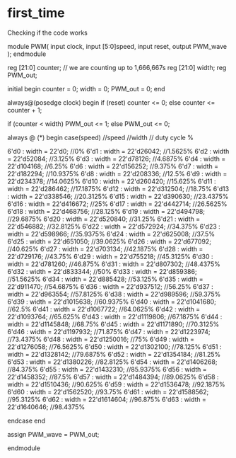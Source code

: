 # first_time
Checking if the code works

module PWM(
input clock,
input [5:0]speed,
input reset,
output PWM_wave
    );
endmodule

reg [21:0] counter; // we are counting up to 1,666,667s
reg [21:0] width; 
reg PWM_out;

initial begin
counter = 0;
width = 0;
PWM_out = 0;
end 

always@(posedge clock) begin
   if (reset)
       counter <= 0;
   else 
       counter <= counter + 1;
   
   if (counter < width)
       PWM_out <= 1;
    else
       PWM_out <= 0;
       
 always @ (*) begin
      case(speed)
//speed   //width               // duty cycle %

6'd0	: width = 22'd0;	    //0%
6'd1	: width = 22'd26042;	//1.5625%
6'd2	: width = 22'd52084;	//3.125%
6'd3	: width = 22'd78126;	//4.6875%
6'd4	: width = 22'd104168;	//6.25%
6'd6	: width = 22'd156252;	//9.375%
6'd7	: width = 22'd182294;	//10.9375%
6'd8	: width = 22'd208336;	//12.5%
6'd9	: width = 22'd234378;	//14.0625%
6'd10	: width = 22'd260420;	//15.625%
6'd11	: width = 22'd286462;	//17.1875%
6'd12	: width = 22'd312504;	//18.75%
6'd13	: width = 22'd338546;	//20.3125%
6'd15	: width = 22'd390630;	//23.4375%
6'd16	: width = 22'd416672;	//25%
6'd17	: width = 22'd442714;	//26.5625%
6'd18	: width = 22'd468756;	//28.125%
6'd19	: width = 22'd494798;	//29.6875%
6'd20	: width = 22'd520840;	//31.25%
6'd21	: width = 22'd546882;	//32.8125%
6'd22	: width = 22'd572924;	//34.375%
6'd23	: width = 22'd598966;	//35.9375%
6'd24	: width = 22'd625008;	//37.5%
6'd25	: width = 22'd651050;	//39.0625%
6'd26	: width = 22'd677092;	//40.625%
6'd27	: width = 22'd703134;	//42.1875%
6'd28	: width = 22'd729176;	//43.75%
6'd29	: width = 22'd755218;	//45.3125%
6'd30	: width = 22'd781260;	//46.875%
6'd31	: width = 22'd807302;	//48.4375%
6'd32	: width = 22'd833344;	//50%
6'd33	: width = 22'd859386;	//51.5625%
6'd34	: width = 22'd885428;	//53.125%
6'd35	: width = 22'd911470;	//54.6875%
6'd36	: width = 22'd937512;	//56.25%
6'd37	: width = 22'd963554;	//57.8125%
6'd38	: width = 22'd989596;	//59.375%
6'd39	: width = 22'd1015638;	//60.9375%
6'd40	: width = 22'd1041680;	//62.5%
6'd41	: width = 22'd1067722;	//64.0625%
6'd42	: width = 22'd1093764;	//65.625%
6'd43	: width = 22'd1119806;	//67.1875%
6'd44	: width = 22'd1145848;	//68.75%
6'd45	: width = 22'd1171890;	//70.3125%
6'd46	: width = 22'd1197932;	//71.875%
6'd47	: width = 22'd1223974;	//73.4375%
6'd48	: width = 22'd1250016;	//75%
6'd49	: width = 22'd1276058;	//76.5625%
6'd50	: width = 22'd1302100;	//78.125%
6'd51	: width = 22'd1328142;	//79.6875%
6'd52	: width = 22'd1354184;	//81.25%
6'd53	: width = 22'd1380226;	//82.8125%
6'd54	: width = 22'd1406268;	//84.375%
6'd55	: width = 22'd1432310;	//85.9375%
6'd56	: width = 22'd1458352;	//87.5%
6'd57	: width = 22'd1484394;	//89.0625%
6'd58	: width = 22'd1510436;	//90.625%
6'd59	: width = 22'd1536478;	//92.1875%
6'd60	: width = 22'd1562520;	//93.75%
6'd61	: width = 22'd1588562;	//95.3125%
6'd62	: width = 22'd1614604;	//96.875%
6'd63	: width = 22'd1640646;	//98.4375%
     
endcase
end 
      
assign PWM_wave = PWM_out;
  
endmodule

